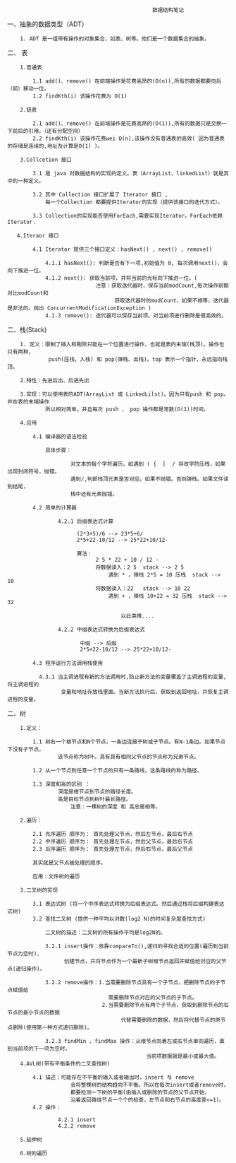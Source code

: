 
                                                  数据结构笔记
  一、抽象的数据类型（ADT）

        1. ADT 是一组带有操作的对象集合，如表、树等。他们是一个数据集合的抽象。

  二、 表

        1.普通表

            1.1 add()、remove() 在前端操作是花费高昂的(O(n)),所有的数据都要向后（前）移动一位。
            1.2 findKth(i) 该操作花费为 O(1)

        2.链表

            2.1 add()、remove() 在前端操作是花费高昂的(O(1)),所有的数据只是交换一下前后的引用。（还有分配空间）
            2.2 findKth(i) 该操作花费wei O(n),该操作没有普通表的高效( 因为普通表的存储是连续的,地址及计算是O(1) )。

        3.Collcetion 接口

            3.1 是 java 对数据结构的实现的定义。表（ArrayList、linkedList）就是其中的一种定义。

            3.2 其中 Collection 接口扩展了 Iterator 接口 ,
                每一个Collection 都要提供Iterator的实现（提供该接口的迭代方式）。

            3.3 Collection的实现能否使用ForEach,需要实现Iterator。ForEach依赖Iterator.

       4.Iteraor 接口
       
            4.1 Iterator 提供三个接口定义：hasNext() , next() , remove()
            
                4.1.1 hasNext(): 判断是否有下一项,初始值为 0, 每次调用next()，会向下推进一位。
                4.1.2 next(): 获取当前项，并将当前的光标向下推进一位。(
                                注意：获取迭代器时，保存当前modCount,每次操作前都对比modCount和
                                      获取迭代器时的modCount，如果不相等，迭代器是非法的。抛出 ConcurrentModificationException )
                4.1.3 remove(): 迭代器可以保存当前项。对当前项进行删除是很高效的。
       
  
  二、栈(Stack)     
  
        1. 定义：限制了插入和刪除只能在一个位置进行操作，也就是表的末端(栈顶)。操作也只有两种，
                 push(压栈、入栈) 和 pop(弹栈、出栈)。top 表示一个指针，永远指向栈顶。
                 
        2.特性：先进后出、后进先出
        
        3.实现：可以使用表的ADT(ArrayList 或 LinkedLilst)。因为只有push 和 pop。并在表的末端操作
                所以相对简单。并且每次 push 、 pop 操作都是常数(O(1))时间。   
                
        4.应用
        
            4.1 编译器的语法检验
            
                具体步骤：
                
                        对文本的每个字符遍历，如遇到 ( {  [  / 将改字符压栈，如果出现封闭符号，抛错。
                        遇到/,判断栈顶元素是否对应。如果不抛错。否则弹栈。如果文件读到结尾，
                        栈中还有元素抛错。
                        
            4.2 简单的计算器      
                
                    4.2.1 后缀表达式计算
                    
                          (2*3+5)/6 --> 23*5+6/
                          2*5+22-10/12 --> 25*22+10/12-
                          
                          算法：
                                2 5 * 22 + 10 / 12 -
                                将数据读入：2 5  stack --> 2 5
                                    遇到 * ，弹栈 2*5 = 10 压栈  stack --> 10
                                将数据读入：22   stack --> 10 22
                                    遇到 + ，弹栈 10+22 = 32 压栈  stack --> 32
                                        
                                        以此类推....
                                        
                    4.2.2 中缀表达式转换为后缀表达式                                  
                     
                           中缀 --> 后缀
                           2*5+22-10/12 --> 25*22+10/12-
                           
            4.3 程序运行方法调用栈使用
                
              4.3.1 当主调进程有新的方法调用时,防止新方法的变量覆盖了主调进程的变量,将主调进程的
                     变量和地址存放栈里面。当新方法执行后，获取到返回地址，并恢复主调进程的变量。           
  
  二、树
  
        1.定义：
            
            1.1 树右一个根节点和N个节点，一条边连接子树或子节点。有N-1条边。如果节点下没有子节点，
                    该节点称为树叶。具有具有相同父节点的节点称为兄弟节点。
                
            1.2 从一个节点到任意一个节点的只有一条路线，这条路线的称为路径。
            
            1.3 深度和高的区别 ：
                    深度是根节点到节点的路径长度。
                    高是目标节点到树叶最长路径。
                        注意：一棵树的深度 和 高总是相等。
                        
        2.遍历：
            
            2.1 先序遍历 顺序为： 首先处理父节点，然后左节点，最后右节点
            2.2 中序遍历 顺序为： 首先处理左节点，然后父节点，最后右节点
            2.3 后序遍历 顺序为： 首先处理左节点，然后右节点，最后父节点                                                             
            
            其实就是父节点被处理的顺序。
            
            应用：文件树的遍历
            
        3.二叉树的实现 
        
            3.1 表达式树 (将一个中序表达式转换为后缀表达式。然后通过栈将后缀构建表达式树)
            3.2 查找二叉树 (提供一种平均以对数(log2 N)的时间复杂度查找方式)
                
                二叉树的描述：二叉树的所有操作平均是log2N的。
                
                3.2.1 insert操作：依靠compareTo(),递归的寻找合适的位置(遍历到当前节点为空时)，
                      创建节点，并将节点作为一个最新子树根节点返回并赋值给对应的父节点(递归操作)。
            
                3.2.2 remove操作：1.当需要删除节点具有一个子节点，把删除节点的子节点赋值给
                                    需要删除节点对应的父节点的子节点。
                                  2.当需要删除节点有两个子节点，获取到删除节点的右节点的最小节点的数据
                                        代替需要删除的数据，然后将代替节点的原节点删除(使用第一种方式递归删除)。
                
                3.2.3 findMin 、findMax 操作：从根节点向着左或右节点单向遍历，直到当前项的下一项为空时，
                                                当前项数据就是最小或最大值。                              
        4.AVL树(带有平衡条件的二叉查找树)
            
            4.1 描述：可能存在不平衡的输入或者输出时，insert 与 remove 
                        会将整棵树的结构趋向不平衡。所以在每次insert或者remove时，
                        都要检测一下树的平衡(由插入或删除的节点的父节点开始，
                        沿着返回路径节点一个个的检查，左节点和右节点的高度差<=1)。         
            4.2 操作：
            
                    4.2.1 insert
                    4.2.2 remove   
                    
        5.延伸树
        
        6.树的遍历
                            